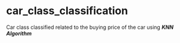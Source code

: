 # car_class_classification

Car class classified related to the buying price of the car using ***KNN Algorithm***
